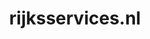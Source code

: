 ---
layout: post
title:  "rijksservices.nl"
internal_url:  "/data/rijksservices.nl.html"
categories: dutchgov
---